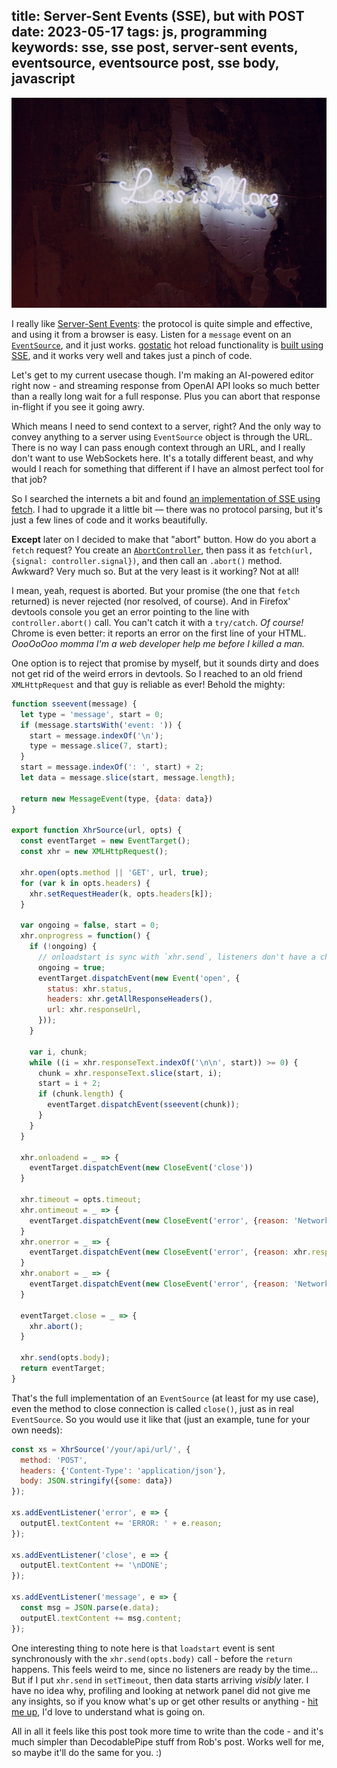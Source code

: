 title: Server-Sent Events (SSE), but with POST
date: 2023-05-17
tags: js, programming
keywords: sse, sse post, server-sent events, eventsource, eventsource post, sse body, javascript
----

![less is more](less-is-more.jpg)

I really like [Server-Sent Events][1]: the protocol is quite simple and
effective, and using it from a browser is easy. Listen for a `message` event
on an [`EventSource`], and it just works. [gostatic][] hot reload functionality is
[built using SSE][2], and it works very well and takes just a pinch of code.

[1]: http://developer.mozilla.org/en-US/docs/Web/API/Server-sent_events
[`EventSource`]: https://developer.mozilla.org/en-US/docs/Web/API/EventSource
[gostatic]: https://github.com/piranha/gostatic/
[2]: https://github.com/piranha/gostatic/blob/master/hotreload/assets/hotreload.js#L5-L10

Let's get to my current usecase though. I'm making an AI-powered editor right
now - and streaming response from OpenAI API looks so much better than a really
long wait for a full response. Plus you can abort that response in-flight if you
see it going awry.

Which means I need to send context to a server, right? And the only way to
convey anything to a server using `EventSource` object is through the URL. There
is no way I can pass enough context through an URL, and I really don't want to
use WebSockets here. It's a totally different beast, and why would I reach for
something that different if I have an almost perfect tool for that job?

So I searched the internets a bit and found [an implementation of SSE using
fetch][3]. I had to upgrade it a little bit — there was no protocol parsing, but
it's just a few lines of code and it works beautifully.

[3]: https://rob-blackbourn.medium.com/beyond-eventsource-streaming-fetch-with-readablestream-5765c7de21a1

**Except** later on I decided to make that "abort" button. How do you abort a
`fetch` request? You create an [`AbortController`][], then pass it as
`fetch(url, {signal: controller.signal})`, and then call an `.abort()`
method. Awkward? Very much so. But at the very least is it working? Not at all!

[`AbortController`]: http://developer.mozilla.org/en-US/docs/Web/API/AbortController

I mean, yeah, request is aborted. But your promise (the one that `fetch`
returned) is never rejected (nor resolved, of course). And in Firefox' devtools
console you get an error pointing to the line with `controller.abort()`
call. You can't catch it with a `try/catch`. _Of course!_ Chrome is even better:
it reports an error on the first line of your HTML. _OooOoOoo momma I'm a web
developer help me before I killed a man._

One option is to reject that promise by myself, but it sounds dirty and does not
get rid of the weird errors in devtools. So I reached to an old friend
`XMLHttpRequest` and that guy is reliable as ever! Behold the mighty:

```js
function sseevent(message) {
  let type = 'message', start = 0;
  if (message.startsWith('event: ')) {
    start = message.indexOf('\n');
    type = message.slice(7, start);
  }
  start = message.indexOf(': ', start) + 2;
  let data = message.slice(start, message.length);

  return new MessageEvent(type, {data: data})
}

export function XhrSource(url, opts) {
  const eventTarget = new EventTarget();
  const xhr = new XMLHttpRequest();

  xhr.open(opts.method || 'GET', url, true);
  for (var k in opts.headers) {
    xhr.setRequestHeader(k, opts.headers[k]);
  }

  var ongoing = false, start = 0;
  xhr.onprogress = function() {
    if (!ongoing) {
      // onloadstart is sync with `xhr.send`, listeners don't have a chance
      ongoing = true;
      eventTarget.dispatchEvent(new Event('open', {
        status: xhr.status,
        headers: xhr.getAllResponseHeaders(),
        url: xhr.responseUrl,
      }));
    }

    var i, chunk;
    while ((i = xhr.responseText.indexOf('\n\n', start)) >= 0) {
      chunk = xhr.responseText.slice(start, i);
      start = i + 2;
      if (chunk.length) {
        eventTarget.dispatchEvent(sseevent(chunk));
      }
    }
  }

  xhr.onloadend = _ => {
    eventTarget.dispatchEvent(new CloseEvent('close'))
  }

  xhr.timeout = opts.timeout;
  xhr.ontimeout = _ => {
    eventTarget.dispatchEvent(new CloseEvent('error', {reason: 'Network request timed out'}));
  }
  xhr.onerror = _ => {
    eventTarget.dispatchEvent(new CloseEvent('error', {reason: xhr.responseText || 'Network request failed'}));
  }
  xhr.onabort = _ => {
    eventTarget.dispatchEvent(new CloseEvent('error', {reason: 'Network request aborted'}));
  }

  eventTarget.close = _ => {
    xhr.abort();
  }

  xhr.send(opts.body);
  return eventTarget;
}
```

That's the full implementation of an `EventSource` (at least for my use case),
even the method to close connection is called `close()`, just as in real
`EventSource`. So you would use it like that (just an example, tune for your own
needs):

```js
const xs = XhrSource('/your/api/url/', {
  method: 'POST',
  headers: {'Content-Type': 'application/json'},
  body: JSON.stringify({some: data})
});

xs.addEventListener('error', e => {
  outputEl.textContent += 'ERROR: ' + e.reason;
});

xs.addEventListener('close', e => {
  outputEl.textContent += '\nDONE';
});

xs.addEventListener('message', e => {
  const msg = JSON.parse(e.data);
  outputEl.textContent += msg.content;
});
```

One interesting thing to note here is that `loadstart` event is sent
synchronously with the `xhr.send(opts.body)` call - before the `return`
happens. This feels weird to me, since no listeners are ready by the time... But
if I put `xhr.send` in `setTimeout`, then data starts arriving _visibly_
later. I have no idea why, profiling and looking at network panel did not give
me any insights, so if you know what's up or get other results or anything -
[hit me up](/about/), I'd love to understand what is going on.

All in all it feels like this post took more time to write than the code - and
it's much simpler than DecodablePipe stuff from Rob's post. Works well for me,
so maybe it'll do the same for you. :)
